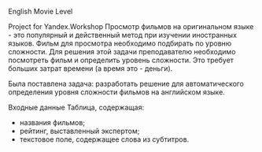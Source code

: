 English Movie Level

Project for Yandex.Workshop
Просмотр фильмов на оригинальном языке - это популярный и действенный метод при изучении иностранных языков.
Фильм для просмотра необходимо подбирать по уровню сложности.
Для решения этой задачи преподавателю необходимо посмотреть фильм и определить 
уровень сложности.
Это требует больших затрат времени (а время это - деньги).

Была поставлена задача: разработать решение для автоматического определения уровня сложности
фильмов на английском языке.

Входные данные
Таблица, содержащая:
- названия фильмов;
- рейтинг, выставленный экспертом;
- текстовое поле, содержащее слова из субтитров.
